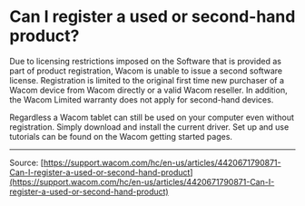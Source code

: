 # Can I register a used or second-hand product?

Due to licensing restrictions imposed on the Software that is provided as part of product registration, Wacom is unable to issue a second software license. Registration is limited to the original first time new purchaser of a Wacom device from Wacom directly or a valid Wacom reseller. In addition, the Wacom Limited warranty does not apply for second-hand devices. 


Regardless a Wacom tablet can still be used on your computer even without registration. Simply download and install the current driver. Set up and use tutorials can be found on the Wacom getting started pages.

---
Source: [https://support.wacom.com/hc/en-us/articles/4420671790871-Can-I-register-a-used-or-second-hand-product](https://support.wacom.com/hc/en-us/articles/4420671790871-Can-I-register-a-used-or-second-hand-product)
